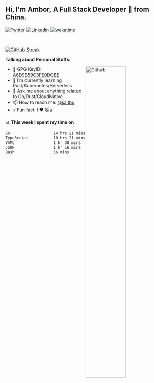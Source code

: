 ## Hi, I'm Ambor, A Full Stack Developer 🚀 from China.

[![Twitter](https://img.shields.io/badge/-saltbo-1ca0f1?style=flat&logo=twitter&logoColor=white)](https://twitter.com/rdsaltbo)
[![Linkedin](https://img.shields.io/badge/-saltbo-blue?style=flat&logo=Linkedin&logoColor=white)](https://www.linkedin.com/in/saltbo/)
[![wakatime](https://wakatime.com/badge/user/f82b1c77-faab-48cd-aef5-a12c0aff104b.svg)](https://wakatime.com/@f82b1c77-faab-48cd-aef5-a12c0aff104b)

&nbsp;  

[![GitHub Streak](https://streak-stats.demolab.com/?user=saltbo&hide_border=true&date_format=M%20j%5B%2C%20Y%5D)](https://git.io/streak-stats)


**Talking about Personal Stuffs:**
<!-- Any image aligned to the right. Beware the width  -->
<img width="50%" align="right" alt="Github" src="https://raw.githubusercontent.com/saltbo/saltbo/master/images/git-header.svg" />

- 🤘 GPG KeyID: [A6D9859C3FE0DCBE](https://saltbo.cn/pgp_keys.asc)
- 🌱 I’m currently learning Rust/Kubernetes/Serverless
- 💬 Ask me about anything related to Go/Rust/CloudNative
- 📫 How to reach me: [@saltbo](https://t.me/saltbo)
- ⚡ Fun fact: I :heart: :cat:s


📊 **This week I spent my time on**
<!--START_SECTION:waka-->

```txt
Go                   14 hrs 21 mins  ██████████▓░░░░░░░░░░░░░░   42.45 %
TypeScript           10 hrs 21 mins  ███████▓░░░░░░░░░░░░░░░░░   30.64 %
YAML                 1 hr 38 mins    █▒░░░░░░░░░░░░░░░░░░░░░░░   04.88 %
JSON                 1 hr 16 mins    █░░░░░░░░░░░░░░░░░░░░░░░░   03.78 %
Bash                 56 mins         ▓░░░░░░░░░░░░░░░░░░░░░░░░   02.80 %
```

<!--END_SECTION:waka-->

